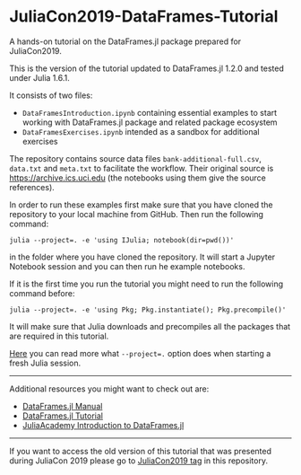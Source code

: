 # JuliaCon2019-DataFrames-Tutorial

A hands-on tutorial on the DataFrames.jl package prepared for JuliaCon2019.

This is the version of the tutorial updated to DataFrames.jl 1.2.0 and tested
under Julia 1.6.1.

It consists of two files:
* `DataFramesIntroduction.ipynb` containing essential examples to start working
  with DataFrames.jl package and related package ecosystem
* `DataFramesExercises.ipynb` intended as a sandbox for additional exercises

The repository contains source data files `bank-additional-full.csv`, `data.txt`
and `meta.txt` to facilitate the workflow. Their original source is
https://archive.ics.uci.edu (the notebooks using them give the source
references).

In order to run these examples first make sure that you have cloned the
repository to your local machine from GitHub. Then run the following command:
```
julia --project=. -e 'using IJulia; notebook(dir=pwd())'
```
in the folder where you have cloned the repository. It will start a Jupyter
Notebook session and you can then run he example notebooks.

If it is the first time you run the tutorial you might need to run
the following command before:
```
julia --project=. -e 'using Pkg; Pkg.instantiate(); Pkg.precompile()'
```
It will make sure that Julia downloads and precompiles all the packages that
are required in this tutorial.

[Here](https://bkamins.github.io/julialang/2020/05/18/project-workflow.html)
you can read more what `--project=.` option does when starting a fresh Julia
session.

---

Additional resources you might want to check out are:

* [DataFrames.jl Manual](https://juliadata.github.io/DataFrames.jl/stable/)
* [DataFrames.jl Tutorial](https://github.com/bkamins/Julia-DataFrames-Tutorial/)
* [JuliaAcademy Introduction to DataFrames.jl](https://juliaacademy.com/p/introduction-to-dataframes-jl)

---

If you want to access the old version of this tutorial that was presented during
JuliaCon 2019 please go to
[JuliaCon2019 tag](https://github.com/bkamins/JuliaCon2019-DataFrames-Tutorial/tree/JuliaCon2019)
in this repository.
